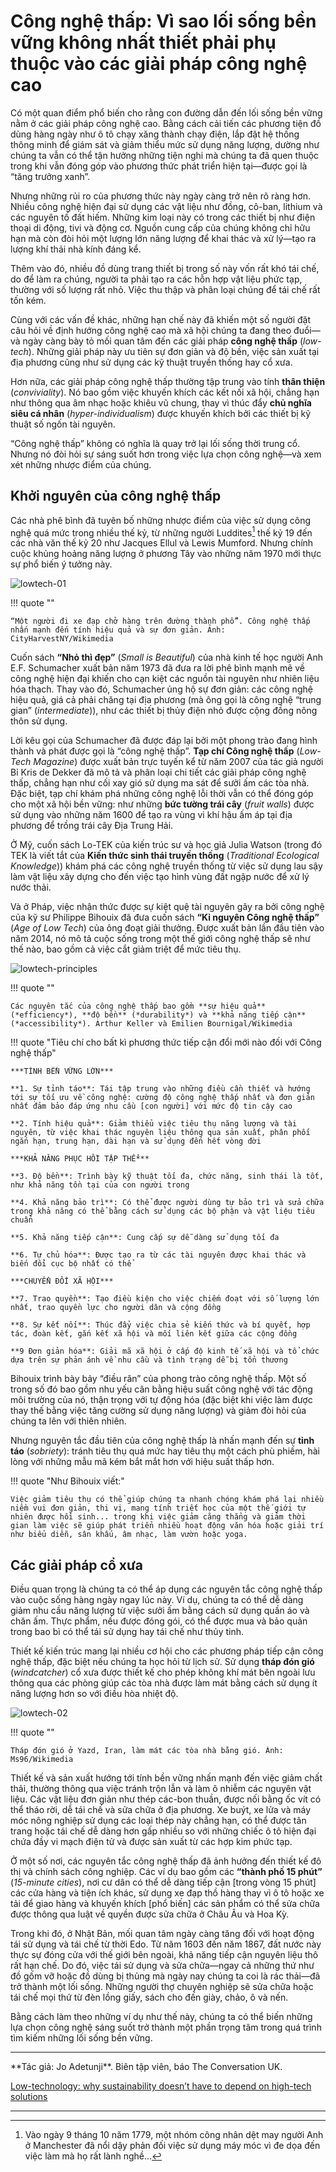 # Công nghệ thấp: Vì sao lối sống bền vững không nhất thiết phải phụ thuộc vào các giải pháp công nghệ cao

Có một quan điểm phổ biến cho rằng con đường dẫn đến lối sống bền vững nằm ở các giải pháp công nghệ cao. Bằng cách cải tiến các phương tiện đồ dùng hàng ngày như ô tô chạy xăng thành chạy điện, lắp đặt hệ thống thông minh để giám sát và giảm thiểu mức sử dụng năng lượng, dường như chúng ta vẫn có thể tận hưởng những tiện nghi mà chúng ta đã quen thuộc trong khi vẫn đóng góp vào phương thức phát triển hiện tại&mdash;được gọi là “tăng trưởng xanh”.

Nhưng những rủi ro của phương thức này ngày càng trở nên rõ ràng hơn. Nhiều công nghệ hiện đại sử dụng các vật liệu như đồng, cô-ban, lithium và các nguyên tố đất hiếm. Những kim loại này có trong các thiết bị như điện thoại di động, tivi và động cơ. Nguồn cung cấp của chúng không chỉ hữu hạn mà còn đòi hỏi một lượng lớn năng lượng để khai thác và xử lý&mdash;tạo ra lượng khí thải nhà kính đáng kể.

Thêm vào đó, nhiều đồ dùng trang thiết bị trong số này vốn rất khó tái chế, do để làm ra chúng, người ta phải tạo ra các hỗn hợp vật liệu phức tạp, thường với số lượng rất nhỏ. Việc thu thập và phân loại chúng để tái chế rất tốn kém.

Cùng với các vấn đề khác, những hạn chế này đã khiến một số người đặt câu hỏi về định hướng công nghệ cao mà xã hội chúng ta đang theo đuổi&mdash;và ngày càng bày tỏ mối quan tâm đến các giải pháp **công nghệ thấp** (*low-tech*). Những giải pháp này ưu tiên sự đơn giản và độ bền, việc sản xuất tại địa phương cũng như sử dụng các kỹ thuật truyền thống hay cổ xưa.

Hơn nữa, các giải pháp công nghệ thấp thường tập trung vào tính **thân thiện** (*conviviality*). Nó bao gồm việc khuyến khích các kết nối xã hội, chẳng hạn như thông qua âm nhạc hoặc khiêu vũ chung, thay vì thúc đẩy **chủ nghĩa siêu cá nhân** (*hyper-individualism*) được khuyến khích bởi các thiết bị kỹ thuật số ngốn tài nguyên.

“Công nghệ thấp” không có nghĩa là quay trở lại lối sống thời trung cổ. Nhưng nó đòi hỏi sự sáng suốt hơn trong việc lựa chọn công nghệ&mdash;và xem xét những nhược điểm của chúng.

## Khởi nguyên của công nghệ thấp

Các nhà phê bình đã tuyên bố những nhược điểm của việc sử dụng công nghệ quá mức trong nhiều thế kỷ, từ những người Luddites[^1] thế kỷ 19 đến các nhà văn thế kỷ 20 như Jacques Ellul và Lewis Mumford. Nhưng chính cuộc khủng hoảng năng lượng ở phương Tây vào những năm 1970 mới thực sự phổ biến ý tưởng này.

[^1]:

    Vào ngày 9 tháng 10 năm 1779, một nhóm công nhân dệt may người Anh ở Manchester đã nổi dậy phản đối việc sử dụng máy móc vì đe dọa đến việc làm mà họ rất lành nghề…

![lowtech-01](../../assets/images/lowtech/lowtech-01.webp)

!!! quote ""

    “Một người đi xe đạp chở hàng trên đường thành phố”. Công nghệ thấp nhấn mạnh đến tính hiệu quả và sự đơn giản. Ảnh:  CityHarvestNY/Wikimedia

Cuốn sách **“Nhỏ thì đẹp”** (*Small is Beautiful*) của nhà kinh tế học người Anh E.F. Schumacher xuất bản năm 1973 đã đưa ra lời phê bình mạnh mẽ về công nghệ hiện đại khiến cho cạn kiệt các nguồn tài nguyên như nhiên liệu hóa thạch. Thay vào đó, Schumacher ủng hộ sự đơn giản: các công nghệ hiệu quả, giá cả phải chăng tại địa phương (mà ông gọi là công nghệ “trung gian” (*intermediate*)), như các thiết bị thủy điện nhỏ được cộng đồng nông thôn sử dụng.

Lời kêu gọi của Schumacher đã được đáp lại bởi một phong trào đang hình thành và phát được gọi là “công nghệ thấp”. **Tạp chí Công nghệ thấp** (*Low-Tech Magazine*) được xuất bản trực tuyến kể từ năm 2007 của tác giả người Bỉ Kris de Dekker đã mô tả và phân loại chi tiết các giải pháp công nghệ thấp, chẳng hạn như cối xay gió sử dụng ma sát để sưởi ấm các tòa nhà. Đặc biệt, tạp chí khám phá những công nghệ lỗi thời vẫn có thể đóng góp cho một xã hội bền vững: như những **bức tường trái cây** (*fruit walls*) được sử dụng vào những năm 1600 để tạo ra vùng vi khí hậu ấm áp tại địa phương để trồng trái cây Địa Trung Hải.

Ở Mỹ, cuốn sách Lo-TEK của kiến trúc sư và học giả Julia Watson (trong đó TEK là viết tắt của **Kiến thức sinh thái truyền thống** (*Traditional Ecological Knowledge*)) khám phá các công nghệ truyền thống từ việc sử dụng lau sậy làm vật liệu xây dựng cho đến việc tạo hình vùng đất ngập nước để xử lý nước thải.

Và ở Pháp, việc nhận thức được sự kiệt quệ tài nguyên gây ra bởi công nghệ của kỹ sư Philippe Bihouix đã đưa cuốn sách **“Kỉ nguyên Công nghệ thấp”** (*Age of Low Tech*) của ông đoạt giải thưởng. Được xuất bản lần đầu tiên vào năm 2014, nó mô tả cuộc sống trong một thế giới công nghệ thấp sẽ như thế nào, bao gồm cả việc cắt giảm triệt để mức tiêu thụ.

![lowtech-principles](../../assets/images/lowtech/lowtech-principles.webp)

!!! quote ""

    Các nguyên tắc của công nghệ thấp bao gồm **sự hiệu quả** (*efficiency*), **độ bền** (*durability*) và **khả năng tiếp cận** (*accessibility*). Arthur Keller và Emilien Bournigal/Wikimedia

!!! quote "Tiêu chí cho bất kì phương thức tiếp cận đổi mới nào đối với Công nghệ thấp"
    
    ***TÍNH BỀN VỮNG LỚN***

    **1. Sự tỉnh táo**: Tái tập trung vào những điều cần thiết và hướng tới sự tối ưu về công nghệ: cường độ công nghệ thấp nhất và đơn giản nhất đảm bảo đáp ứng nhu cầu [con người] với mức độ tin cậy cao

    **2. Tính hiệu quả**: Giảm thiểu việc tiêu thụ năng lượng và tài nguyên, từ việc khai thác nguyên liệu thông qua sản xuất, phân phối ngắn hạn, trung hạn, dài hạn và sử dụng đến hết vòng đời

    ***KHẢ NĂNG PHỤC HỒI TẬP THỂ***

    **3. Độ bền**: Trình bày kỹ thuật tối đa, chức năng, sinh thái là tốt, như khả năng tồn tại của con người trong

    **4. Khả năng bảo trì**: Có thể được người dùng tự bảo trì và sửa chữa trong khả năng có thể bằng cách sử dụng các bộ phận và vật liệu tiêu chuẩn

    **5. Khả năng tiếp cận**: Cung cấp sự dễ dàng sử dụng tối đa

    **6. Tự chủ hóa**: Được tạo ra từ các tài nguyên được khai thác và biến đổi cục bộ nhất có thể

    ***CHUYỂN ĐỔI XÃ HỘI*** 

    **7. Trao quyền**: Tạo điều kiện cho việc chiếm đoạt với số lượng lớn nhất, trao quyền lực cho người dân và cộng đồng

    **8. Sự kết nối**: Thúc đẩy việc chia sẻ kiến thức và bí quyết, hợp tác, đoàn kết, gắn kết xã hội và mối liên kết giữa các cộng đồng

    **9 Đơn giản hóa**: Giải mã xã hội ở cấp độ kinh tế xã hội và tổ chức dựa trên sự phản ánh về nhu cầu và tình trạng dễ bị tổn thương

Bihouix trình bày bảy “điều răn” của phong trào công nghệ thấp. Một số trong số đó bao gồm nhu yếu cân bằng hiệu suất công nghệ với tác động môi trường của nó, thận trọng với tự động hóa (đặc biệt khi việc làm được thay thế bằng việc tăng cường sử dụng năng lượng) và giảm đòi hỏi của chúng ta lên với thiên nhiên.

Nhưng nguyên tắc đầu tiên của công nghệ thấp là nhấn mạnh đến sự **tỉnh táo** (*sobriety*): tránh tiêu thụ quá mức hay tiêu thụ một cách phù phiếm, hài lòng với những mẫu mã kém bắt mắt hơn với hiệu suất thấp hơn. 

!!! quote "Như Bihouix viết:"

    Việc giảm tiêu thụ có thể giúp chúng ta nhanh chóng khám phá lại nhiều niềm vui đơn giản, thi vị, mang tính triết học của một thế giới tự nhiên được hồi sinh... trong khi việc giảm căng thẳng và giảm thời gian làm việc sẽ giúp phát triển nhiều hoạt động văn hóa hoặc giải trí như biểu diễn, sân khấu, âm nhạc, làm vườn hoặc yoga.

## Các giải pháp cổ xưa

Điều quan trọng là chúng ta có thể áp dụng các nguyên tắc công nghệ thấp vào cuộc sống hàng ngày ngay lúc này. Ví dụ, chúng ta có thể dễ dàng giảm nhu cầu năng lượng từ việc sưởi ấm bằng cách sử dụng quần áo và chăn ấm. Thực phẩm, nếu được đóng gói, có thể được mua và bảo quản trong bao bì có thể tái sử dụng hay tái chế như thủy tinh.

Thiết kế kiến trúc mang lại nhiều cơ hội cho các phương pháp tiếp cận công nghệ thấp, đặc biệt nếu chúng ta học hỏi từ lịch sử. Sử dụng **tháp đón gió** (*windcatcher*) cổ xưa được thiết kế cho phép không khí mát bên ngoài lưu thông qua các phòng giúp các tòa nhà được làm mát bằng cách sử dụng ít năng lượng hơn so với điều hòa nhiệt độ.

![lowtech-02](../../assets/images/lowtech/lowtech-02.webp)

!!! quote ""

    Tháp đón gió ở Yazd, Iran, làm mát các tòa nhà bằng gió. Ảnh: Ms96/Wikimedia

Thiết kế và sản xuất hướng tới tính bền vững nhấn mạnh đến việc giảm chất thải, thường thông qua việc tránh trộn lẫn và làm ô nhiễm các nguyên vật liệu. Các vật liệu đơn giản như thép các-bon thuần, được nối bằng ốc vít có thể tháo rời, dễ tái chế và sửa chữa ở địa phương. Xe buýt, xe lửa và máy móc nông nghiệp sử dụng các loại thép này chẳng hạn, có thể được tân trang hoặc tái chế dễ dàng hơn gấp nhiều so với những chiếc ô tô hiện đại chứa đầy vi mạch điện tử và được sản xuất từ ​​các hợp kim phức tạp.

Ở một số nơi, các nguyên tắc công nghệ thấp đã ảnh hưởng đến thiết kế đô thị và chính sách công nghiệp. Các ví dụ bao gồm các **“thành phố 15 phút”** (*15-minute cities*), nơi cư dân có thể dễ dàng tiếp cận [trong vòng 15 phút] các cửa hàng và tiện ích khác, sử dụng xe đạp thồ hàng thay vì ô tô hoặc xe tải để giao hàng và khuyến khích [phổ biến] các sản phẩm có thể sửa chữa được thông qua luật về quyền được sửa chữa ở Châu Âu và Hoa Kỳ.

Trong khi đó, ở Nhật Bản, mối quan tâm ngày càng tăng đối với hoạt động tái sử dụng và tái chế từ thời Edo. Từ năm 1603 đến năm 1867, đất nước này thực sự đóng cửa với thế giới bên ngoài, khả năng tiếp cận nguyên liệu thô rất hạn chế. Do đó, việc tái sử dụng và sửa chữa&mdash;ngay cả những thứ như đồ gốm vỡ hoặc đồ dùng bị thủng mà ngày nay chúng ta coi là rác thải&mdash;đã trở thành một lối sống. Những người thợ chuyên nghiệp sẽ sửa chữa hoặc tái chế mọi thứ từ đèn lồng giấy, sách cho đến giày, chảo, ô và nến.

Bằng cách làm theo những ví dụ như thế này, chúng ta có thể biến những lựa chọn công nghệ sáng suốt trở thành một phần trọng tâm trong quá trình tìm kiếm những lối sống bền vững.

<hr/>
**Tác giả: Jo Adetunji**. Biên tập viên, báo The Conversation UK.

[Low-technology: why sustainability doesn’t have to depend on high-tech solutions](https://theconversation.com/low-technology-why-sustainability-doesnt-have-to-depend-on-high-tech-solutions-176611)
<hr/>

